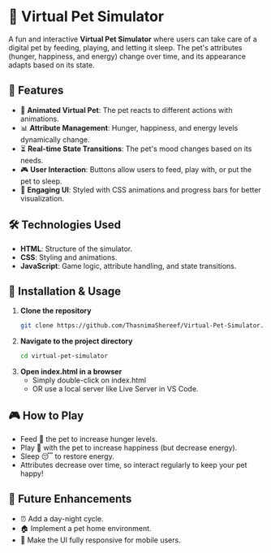 # 🐾 Virtual Pet Simulator

A fun and interactive **Virtual Pet Simulator** where users can take care of a digital pet by feeding, playing, and letting it sleep. The pet's attributes (hunger, happiness, and energy) change over time, and its appearance adapts based on its state.

## 🚀 Features

- 🎨 **Animated Virtual Pet**: The pet reacts to different actions with animations.
- 📊 **Attribute Management**: Hunger, happiness, and energy levels dynamically change.
- ⏳ **Real-time State Transitions**: The pet's mood changes based on its needs.
- 🎮 **User Interaction**: Buttons allow users to feed, play with, or put the pet to sleep.
- 🌟 **Engaging UI**: Styled with CSS animations and progress bars for better visualization.

## 🛠️ Technologies Used

- **HTML**: Structure of the simulator.
- **CSS**: Styling and animations.
- **JavaScript**: Game logic, attribute handling, and state transitions.

## 🔧 Installation & Usage

1. **Clone the repository**
   ```sh
   git clone https://github.com/ThasnimaShereef/Virtual-Pet-Simulator.git

2. **Navigate to the project directory**
   ```sh
   cd virtual-pet-simulator

3. **Open index.html in a browser**
   - Simply double-click on index.html
   - OR use a local server like Live Server in VS Code.

## 🎮 How to Play
- Feed 🍖 the pet to increase hunger levels.
- Play 🎾 with the pet to increase happiness (but decrease energy).
- Sleep 😴 to restore energy.
- Attributes decrease over time, so interact regularly to keep your pet happy!

## 📌 Future Enhancements
- ⏰ Add a day-night cycle.
- 🏠 Implement a pet home environment.
- 📱 Make the UI fully responsive for mobile users.
